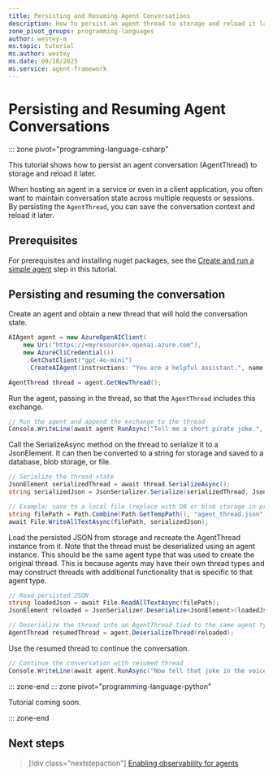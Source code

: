```yaml
---
title: Persisting and Resuming Agent Conversations
description: How to persist an agent thread to storage and reload it later
zone_pivot_groups: programming-languages
author: westey-m
ms.topic: tutorial
ms.author: westey
ms.date: 09/18/2025
ms.service: agent-framework
---
```


# Persisting and Resuming Agent Conversations

::: zone pivot="programming-language-csharp"

This tutorial shows how to persist an agent conversation (AgentThread) to storage and reload it later.

When hosting an agent in a service or even in a client application, you often want to maintain conversation state across multiple requests or sessions. By persisting the `AgentThread`, you can save the conversation context and reload it later.

## Prerequisites

For prerequisites and installing nuget packages, see the [Create and run a simple agent](./run-agent.md) step in this tutorial.

## Persisting and resuming the conversation

Create an agent and obtain a new thread that will hold the conversation state.

```csharp
AIAgent agent = new AzureOpenAIClient(
    new Uri("https://<myresource>.openai.azure.com"),
    new AzureCliCredential())
     .GetChatClient("gpt-4o-mini")
     .CreateAIAgent(instructions: "You are a helpful assistant.", name: "Assistant");

AgentThread thread = agent.GetNewThread();
```

Run the agent, passing in the thread, so that the `AgentThread` includes this exchange.

```csharp
// Run the agent and append the exchange to the thread
Console.WriteLine(await agent.RunAsync("Tell me a short pirate joke.", thread));
```

Call the SerializeAsync method on the thread to serialize it to a JsonElement.
It can then be converted to a string for storage and saved to a database, blob storage, or file.

```csharp
// Serialize the thread state
JsonElement serializedThread = await thread.SerializeAsync();
string serializedJson = JsonSerializer.Serialize(serializedThread, JsonSerializerOptions.Web);

// Example: save to a local file (replace with DB or blob storage in production)
string filePath = Path.Combine(Path.GetTempPath(), "agent_thread.json");
await File.WriteAllTextAsync(filePath, serializedJson);
```

Load the persisted JSON from storage and recreate the AgentThread instance from it.
Note that the thread must be deserialized using an agent instance. This should be the
same agent type that was used to create the original thread.
This is because agents may have their own thread types and may construct threads with
additional functionality that is specific to that agent type.

```csharp
// Read persisted JSON
string loadedJson = await File.ReadAllTextAsync(filePath);
JsonElement reloaded = JsonSerializer.Deserialize<JsonElement>(loadedJson);

// Deserialize the thread into an AgentThread tied to the same agent type
AgentThread resumedThread = agent.DeserializeThread(reloaded);
```

Use the resumed thread to continue the conversation.

```csharp
// Continue the conversation with resumed thread
Console.WriteLine(await agent.RunAsync("Now tell that joke in the voice of a pirate.", resumedThread));
```

::: zone-end
::: zone pivot="programming-language-python"

Tutorial coming soon.

::: zone-end

## Next steps

> [!div class="nextstepaction"]
> [Enabling observability for agents](./enable-observability.md)
